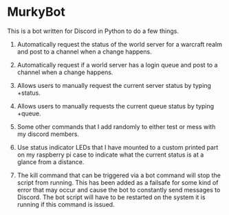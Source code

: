 # MurkyBot

This is a bot written for Discord in Python to do a few things.

1. Automatically request the status of the world server for a warcraft realm and post to a channel when a change happens.

2. Automatically request if a world server has a login queue and post to a channel when a change happens.

3. Allows users to manually request the current server status by typing +status.

4. Allows users to manually requests the current queue status by typing +queue.

5. Some other commands that I add randomly to either test or mess with my discord members.

6. Use status indicator LEDs that I have mounted to a custom printed part on my raspberry pi case to indicate what the current status is at a glance from a distance. 

7. The kill command that can be triggered via a bot command will stop the script from running. This has been added as a failsafe for some kind of error that may occur and cause the bot to constantly send messages to Discord. The bot script will have to be restarted on the system it is running if this command is issued.
